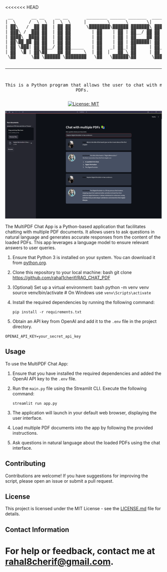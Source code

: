 <<<<<<< HEAD
<div align="center">
<pre>
 __       __ __    __ __       ________ ______ _______  _______  ________       ______  __    __  ______  ________ 
|  \     /  \  \  |  \  \     |        \      \       \|       \|        \     /      \|  \  |  \/      \|        \
| ▓▓\   /  ▓▓ ▓▓  | ▓▓ ▓▓      \▓▓▓▓▓▓▓▓\▓▓▓▓▓▓ ▓▓▓▓▓▓▓\ ▓▓▓▓▓▓▓\ ▓▓▓▓▓▓▓▓    |  ▓▓▓▓▓▓\ ▓▓  | ▓▓  ▓▓▓▓▓▓\\▓▓▓▓▓▓▓▓
| ▓▓▓\ /  ▓▓▓ ▓▓  | ▓▓ ▓▓        | ▓▓    | ▓▓ | ▓▓__/ ▓▓ ▓▓  | ▓▓ ▓▓__        | ▓▓   \▓▓ ▓▓__| ▓▓ ▓▓__| ▓▓  | ▓▓   
| ▓▓▓▓\  ▓▓▓▓ ▓▓  | ▓▓ ▓▓        | ▓▓    | ▓▓ | ▓▓    ▓▓ ▓▓  | ▓▓ ▓▓  \       | ▓▓     | ▓▓    ▓▓ ▓▓    ▓▓  | ▓▓   
| ▓▓\▓▓ ▓▓ ▓▓ ▓▓  | ▓▓ ▓▓        | ▓▓    | ▓▓ | ▓▓▓▓▓▓▓| ▓▓  | ▓▓ ▓▓▓▓▓       | ▓▓   __| ▓▓▓▓▓▓▓▓ ▓▓▓▓▓▓▓▓  | ▓▓   
| ▓▓ \▓▓▓| ▓▓ ▓▓__/ ▓▓ ▓▓_____   | ▓▓   _| ▓▓_| ▓▓     | ▓▓__/ ▓▓ ▓▓          | ▓▓__/  \ ▓▓  | ▓▓ ▓▓  | ▓▓  | ▓▓   
| ▓▓  \▓ | ▓▓\▓▓    ▓▓ ▓▓     \  | ▓▓  |   ▓▓ \ ▓▓     | ▓▓    ▓▓ ▓▓           \▓▓    ▓▓ ▓▓  | ▓▓ ▓▓  | ▓▓  | ▓▓   
 \▓▓      \▓▓ \▓▓▓▓▓▓ \▓▓▓▓▓▓▓▓   \▓▓   \▓▓▓▓▓▓\▓▓      \▓▓▓▓▓▓▓ \▓▓            \▓▓▓▓▓▓ \▓▓   \▓▓\▓▓   \▓▓   \▓▓   
                                                                                                                   
                                                                                                                   
                                                                                                            
                                                                       
---------------------------------------------------
This is a Python program that allows the user to chat with multiple PDFs.
</pre>

[![License: MIT](https://img.shields.io/badge/License-MIT-yellow.svg)](https://opensource.org/licenses/MIT)


![alt text](docs/How_it_works.png)





</div>

The MultiPDF Chat App is a Python-based application that facilitates chatting with multiple PDF documents. It allows users to ask questions in natural language and generates accurate responses from the content of the loaded PDFs. This app leverages a language model to ensure relevant answers to user queries.



1. Ensure that Python 3 is installed on your system. You can download it from [python.org](https://www.python.org/downloads/).

2. Clone this repository to your local machine:
bash
git clone https://github.com/rahal1cherif/RAG_CHAT_PDF

3. (Optional) Set up a virtual environment:
bash
python -m venv venv
source venv/bin/activate  # On Windows use `venv\Scripts\activate`
4. Install the required dependencies by running the following command:
   ```
   pip install -r requirements.txt
   ```

5. Obtain an API key from OpenAI and add it to the `.env` file in the project directory.
```commandline
OPENAI_API_KEY=your_secret_api_key
```


## Usage

To use the MultiPDF Chat App:

1. Ensure that you have installed the required dependencies and added the OpenAI API key to the `.env` file.

2. Run the `main.py` file using the Streamlit CLI. Execute the following command:
   ```
   streamlit run app.py
   ```

3. The application will launch in your default web browser, displaying the user interface.

4. Load multiple PDF documents into the app by following the provided instructions.

5. Ask questions in natural language about the loaded PDFs using the chat interface.


## Contributing

Contributions are welcome! If you have suggestions for improving the script, please open an issue or submit a pull request.

## License

This project is licensed under the MIT License - see the [LICENSE.md](LICENSE.md) file for details.

## Contact Information

For help or feedback, contact me at [rahal8cherif@gmail.com](mailto:rahal8cherif@gmail.com).
=======
